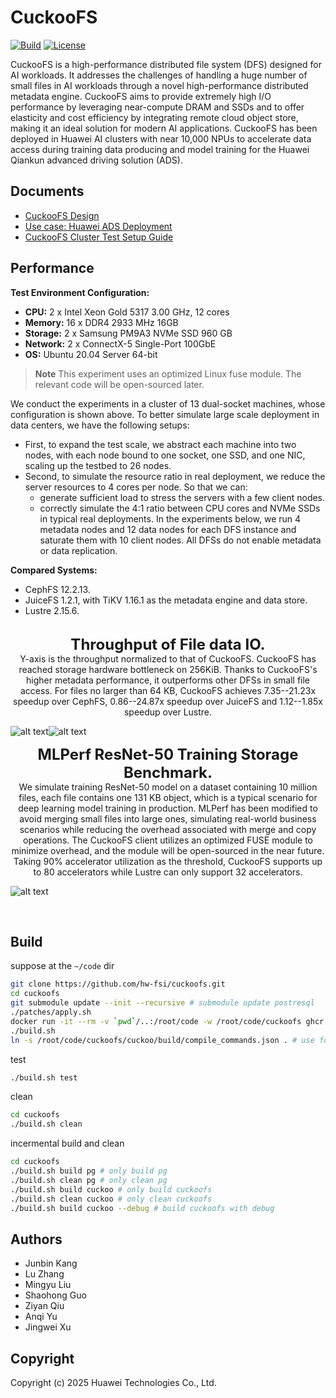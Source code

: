 # CuckooFS

[![Build](https://github.com/hw-fsi/cuckoofs/actions/workflows/build.yml/badge.svg)](https://github.com/hw-fsi/cuckoofs/actions/workflows/build.yml)
[![License](https://img.shields.io/badge/License-Mulan%20PSL%202-green)](LICENSE)

CuckooFS is a high-performance distributed file system (DFS) designed for AI workloads. It addresses the challenges of handling a huge number of small files in AI workloads through a novel high-performance distributed metadata engine. CuckooFS aims to provide extremely high I/O performance by leveraging near-compute DRAM and SSDs and to offer elasticity and cost efficiency by integrating remote cloud object store, making it an ideal solution for modern AI applications. CuckooFS has been deployed in Huawei AI clusters with near 10,000 NPUs to accelerate data access during training data producing and model training for the Huawei Qiankun advanced driving solution (ADS).

## Documents

- [CuckooFS Design](./docs/design.md)
- [Use case: Huawei ADS Deployment](./docs/ads-deployment.md)
- [CuckooFS Cluster Test Setup Guide](./deploy/ansible/README.md)

## Performance

**Test Environment Configuration:**
- **CPU:** 2 x Intel Xeon Gold 5317 3.00 GHz, 12 cores
- **Memory:** 16 x DDR4 2933 MHz 16GB
- **Storage:** 2 x Samsung PM9A3 NVMe SSD 960 GB
- **Network:** 2 x ConnectX-5 Single-Port 100GbE
- **OS:** Ubuntu 20.04 Server 64-bit

> **Note**
> This experiment uses an optimized Linux fuse module. The relevant code will be open-sourced later.

We conduct the experiments in a cluster of 13 dual-socket machines, whose configuration is shown above. To better simulate large scale deployment in data centers, we have the following setups:
- First, to expand the test scale, we abstract each machine into two nodes, with each node bound to one socket, one SSD, and one NIC, scaling up the testbed to 26 nodes.
- Second, to simulate the resource ratio in real deployment, we reduce the server resources to 4 cores per node. So that we can:
  - generate sufficient load to stress the servers with a few client nodes.
  - correctly simulate the 4:1 ratio between CPU cores and NVMe SSDs in typical real deployments.
In the experiments below, we run 4 metadata nodes and 12 data nodes for each DFS instance and saturate them with 10 client nodes. All DFSs do not enable metadata or data replication.

**Compared Systems:**
- CephFS 12.2.13.
- JuiceFS 1.2.1, with TiKV 1.16.1 as the metadata engine and data store.
- Lustre 2.15.6.


<br>
<div style="text-align: center;">
    <font size="5">
        <b>Throughput of File data IO.</b>
    </font>
    <br>Y-axis is the throughput normalized to that of CuckooFS. CuckooFS has reached storage hardware bottleneck on 256KiB. Thanks to CuckooFS's higher metadata performance, it outperforms other DFSs in small file access.
For files no larger than 64 KB, CuckooFS achieves 7.35--21.23x speedup over CephFS, 0.86--24.87x speedup over JuiceFS and 1.12--1.85x speedup over Lustre.
</div>

![alt text](./docs/images/read-throughput.png)![alt text](./docs/images/write-throughput.png)
<br>

<div style="text-align: center;">
    <font size="5">
        <b>MLPerf ResNet-50 Training Storage Benchmark.</b>
    </font>
    <br> We simulate training ResNet-50 model on a dataset containing 10 million files, each file contains one 131 KB object, which is a typical scenario for deep learning model training in production. MLPerf has been modified to avoid merging small files into large ones, simulating real-world business scenarios while reducing the overhead associated with merge and copy operations. The CuckooFS client utilizes an optimized FUSE module to minimize overhead, and the module will be open-sourced in the near future. Taking 90% accelerator utilization as the threshold, CuckooFS supports up to 80 accelerators while Lustre can only support 32 accelerators.
</div>

![alt text](./docs/images/mlperf.png)

<br>

## Build

suppose at the `~/code` dir
``` bash
git clone https://github.com/hw-fsi/cuckoofs.git
cd cuckoofs
git submodule update --init --recursive # submodule update postresql
./patches/apply.sh
docker run -it --rm -v `pwd`/..:/root/code -w /root/code/cuckoofs ghcr.io/hw-fsi/cuckoofs-dev /bin/zsh
./build.sh
ln -s /root/code/cuckoofs/cuckoo/build/compile_commands.json . # use for clangd
```

test

``` bash
./build.sh test
```

clean

``` bash
cd cuckoofs
./build.sh clean
```

incermental build and clean

``` bash
cd cuckoofs
./build.sh build pg # only build pg
./build.sh clean pg # only clean pg
./build.sh build cuckoo # only build cuckoofs
./build.sh clean cuckoo # only clean cuckoofs
./build.sh build cuckoo --debug # build cuckoofs with debug
```

## Authors

- Junbin Kang
- Lu Zhang
- Mingyu Liu
- Shaohong Guo
- Ziyan Qiu
- Anqi Yu
- Jingwei Xu

## Copyright
Copyright (c) 2025 Huawei Technologies Co., Ltd.
